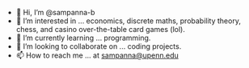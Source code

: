 - 👋 Hi, I’m @sampanna-b
- 👀 I’m interested in ... economics, discrete maths, probability theory, chess, and casino over-the-table card games (lol). 
- 🌱 I’m currently learning ... programming.
- 💞️ I’m looking to collaborate on ... coding projects.
- 📫 How to reach me ... at sampanna@upenn.edu

<!---
sampanna-b/sampanna-b is a ✨ special ✨ repository because its `README.md` (this file) appears on your GitHub profile.
You can click the Preview link to take a look at your changes.
--->
